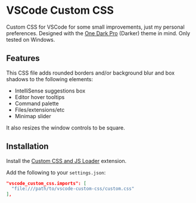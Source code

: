 # VSCode Custom CSS

Custom CSS for VSCode for some small improvements, just my personal preferences. Designed with the [One Dark Pro](https://marketplace.visualstudio.com/items?itemName=zhuangtongfa.Material-theme) (Darker) theme in mind. Only tested on Windows.

## Features

This CSS file adds rounded borders and/or background blur and box shadows to the following elements:

-  IntelliSense suggestions box
-  Editor hover tooltips
-  Command palette
-  Files/extensions/etc
-  Minimap slider

It also resizes the window controls to be square.

## Installation

Install the [Custom CSS and JS Loader](https://marketplace.visualstudio.com/items?itemName=be5invis.vscode-custom-css) extension.

Add the following to your `settings.json`:

```json
"vscode_custom_css.imports": [
  "file:///path/to/vscode-custom-css/custom.css"
],
```
